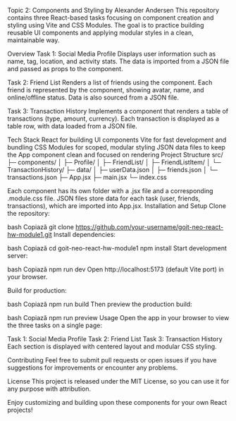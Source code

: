 Topic 2: Components and Styling by Alexander Andersen
This repository contains three React-based tasks focusing on component creation and styling using Vite and CSS Modules. The goal is to practice building reusable UI components and applying modular styles in a clean, maintainable way.

Overview
Task 1: Social Media Profile
Displays user information such as name, tag, location, and activity stats. The data is imported from a JSON file and passed as props to the <Profile> component.

Task 2: Friend List
Renders a list of friends using the <FriendList> component. Each friend is represented by the <FriendListItem> component, showing avatar, name, and online/offline status. Data is also sourced from a JSON file.

Task 3: Transaction History
Implements a <TransactionHistory> component that renders a table of transactions (type, amount, currency). Each transaction is displayed as a table row, with data loaded from a JSON file.

Tech Stack
React for building UI components
Vite for fast development and bundling
CSS Modules for scoped, modular styling
JSON data files to keep the App component clean and focused on rendering
Project Structure
src/
├─ components/
│  ├─ Profile/
│  ├─ FriendList/
│  ├─ FriendListItem/
│  └─ TransactionHistory/
├─ data/
│  ├─ userData.json
│  ├─ friends.json
│  └─ transactions.json
├─ App.jsx
├─ main.jsx
└─ index.css

Each component has its own folder with a .jsx file and a corresponding .module.css file.
JSON files store data for each task (user, friends, transactions), which are imported into App.jsx.
Installation and Setup
Clone the repository:

bash
Copiază
git clone https://github.com/your-username/goit-neo-react-hw-module1.git
Install dependencies:

bash
Copiază
cd goit-neo-react-hw-module1
npm install
Start development server:

bash
Copiază
npm run dev
Open http://localhost:5173 (default Vite port) in your browser.

Build for production:

bash
Copiază
npm run build
Then preview the production build:

bash
Copiază
npm run preview
Usage
Open the app in your browser to view the three tasks on a single page:

Task 1: Social Media Profile
Task 2: Friend List
Task 3: Transaction History
Each section is displayed with centered layout and modular CSS styling.

Contributing
Feel free to submit pull requests or open issues if you have suggestions for improvements or encounter any problems.

License
This project is released under the MIT License, so you can use it for any purpose with attribution.

Enjoy customizing and building upon these components for your own React projects!
